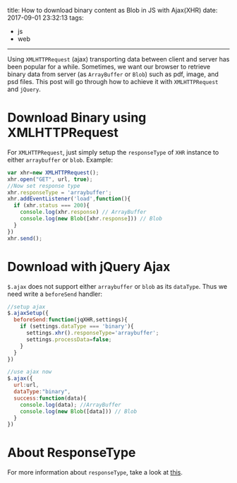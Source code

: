 title: How to download binary content as Blob in JS with Ajax(XHR)
date: 2017-09-01 23:32:13
tags:
  - js
  - web

---

Using `XMLHTTPRequest` (ajax) transporting data between client and server has been popular for a while. Sometimes, we want our browser to retrieve binary data from server (as `ArrayBuffer` or `Blob`) such as pdf, image, and psd files. This post will go through how to achieve it with `XMLHTTPRequest` and `jQuery`.

<!--more-->

# Download Binary using XMLHTTPRequest

For `XMLHTTPRequest`, just simply setup the `responseType` of `XHR` instance to either `arraybuffer` or `blob`. Example:

```js
var xhr=new XMLHTTPRequest();
xhr.open("GET", url, true);
//Now set response type
xhr.responseType = 'arraybuffer';
xhr.addEventListener('load',function(){
  if (xhr.status === 200){
    console.log(xhr.response) // ArrayBuffer
    console.log(new Blob([xhr.response])) // Blob
  }
})
xhr.send();

```


# Download with jQuery Ajax

`$.ajax` does not support either `arraybuffer` or `blob` as its `dataType`. Thus we need write a `beforeSend` handler:

```js
//setup ajax
$.ajaxSetup({
  beforeSend:function(jqXHR,settings){
    if (settings.dataType === 'binary'){
      settings.xhr().responseType='arraybuffer';
      settings.processData=false;
    }
  }
})

//use ajax now
$.ajax({
  url:url,
  dataType:"binary",
  success:function(data){
    console.log(data); //ArrayBuffer
    console.log(new Blob([data])) // Blob
  }
})

```

# About ResponseType
For more information about `responseType`, take a look at [this](https://developer.mozilla.org/en-US/docs/Web/API/XMLHttpRequest/responseType).

